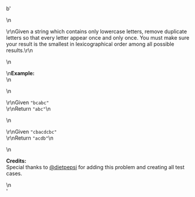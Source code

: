 b'<div class="question-description">\n<p><p>\r\nGiven a string which contains only lowercase letters, remove duplicate letters so that every letter appear once and only once. You must make sure your result is the smallest in lexicographical order among all possible results.\r\n</p>\n<p>\n<b>Example:</b><br/>\n</p>\n<p>\r\nGiven <code>"bcabc"</code><br/>\r\nReturn <code>"abc"</code>\n</p>\n<p>\r\nGiven <code>"cbacdcbc"</code><br/>\r\nReturn <code>"acdb"</code>\n</p>\n<p><b>Credits:</b><br/>Special thanks to <a href="https://leetcode.com/discuss/user/dietpepsi">@dietpepsi</a> for adding this problem and creating all test cases.</p></p>\n</div>'